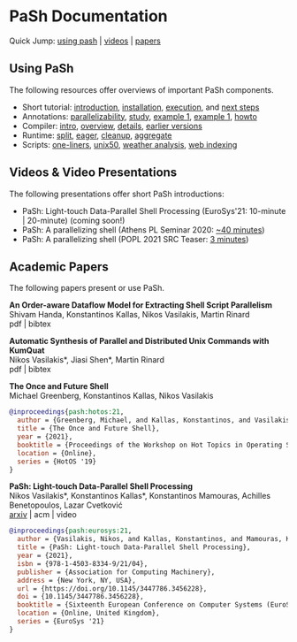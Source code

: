 # PaSh Documentation
Quick Jump: [using pash](#using-pash) | [videos](#videos--video-presentations) | [papers](#academic-papers) 

## Using PaSh

The following resources offer overviews of important PaSh components.

* Short tutorial: [introduction](./tutorial.md#introduction), [installation](./tutorial.md#installation), [execution](./tutorial.md#running-scripts), and [next steps](./tutorial.md#what-next)
* Annotations: [parallelizability](../annotations#main-parallelizability-classes), [study](../annotations#parallelizability-study-of-commands-in-gnu--posix), [example 1](../annotations#a-simple-example-chmod), [example 1](../annotations#another-example-cut), [howto](../annotations#how-to-annotate-a-command)
* Compiler: [intro](../compiler#introduction), [overview](../compiler#compiler-overview), [details](../compiler#zooming-into-fragments), [earlier versions](../compiler#earlier-versions)
* Runtime: [split](../runtime#stream-splitting), [eager](../runtime#eager-stream-polling),  [cleanup](../runtime#cleanup-logic),  [aggregate](../runtime#aggregators)
* Scripts: [one-liners](#common-unix-one-liners), [unix50](#unix-50-from-bell-labs), [weather analysis](#noaa-weather-analysis), [web indexing](#wikipedia-web-indexing)

## Videos & Video Presentations

The following presentations offer short PaSh introductions:

* PaSh: Light-touch Data-Parallel Shell Processing (EuroSys'21: 10-minute | 20-minute) (coming soon!)
* PaSh: A parallelizing shell (Athens PL Seminar 2020: [~40 minutes](https://www.youtube.com/watch?v=UAkfruEvLTk&list=PLdrM8z9GiOahvmZsPn1CXf4EVjy8OA9aq&index=11&t=76s))
* PaSh: A parallelizing shell (POPL 2021 SRC Teaser: [3 minutes](https://www.youtube.com/watch?v=3uqYJo1v1E0))

## Academic Papers

The following papers present or use PaSh.

**An Order-aware Dataflow Model for Extracting Shell Script Parallelism**  
Shivam Handa, Konstantinos Kallas, Nikos Vasilakis, Martin Rinard  
pdf | bibtex

**Automatic Synthesis of Parallel and Distributed Unix Commands with KumQuat**  
Nikos Vasilakis*, Jiasi Shen*, Martin Rinard  
pdf | bibtex

**The Once and Future Shell**  
Michael Greenberg, Konstantinos Kallas, Nikos Vasilakis  
```bibtex
@inproceedings{pash:hotos:21,
  author = {Greenberg, Michael, and Kallas, Konstantinos, and Vasilakis, Nikos},
  title = {The Once and Future Shell},
  year = {2021},
  booktitle = {Proceedings of the Workshop on Hot Topics in Operating Systems},
  location = {Online},
  series = {HotOS '19}
}
```

**PaSh: Light-touch Data-Parallel Shell Processing**  
Nikos Vasilakis*, Konstantinos Kallas*, Konstantinos Mamouras, Achilles Benetopoulos, Lazar Cvetković  
[arxiv](https://arxiv.org/pdf/2007.09436.pdf) | acm | video
```bibtex
@inproceedings{pash:eurosys:21,
  author = {Vasilakis, Nikos, and Kallas, Konstantinos, and Mamouras, Konstantinos, and Benetopoulos, Achilles, and Cvetkovi\'{c}, Lazar},
  title = {PaSh: Light-touch Data-Parallel Shell Processing},
  year = {2021},
  isbn = {978-1-4503-8334-9/21/04},
  publisher = {Association for Computing Machinery},
  address = {New York, NY, USA},
  url = {https://doi.org/10.1145/3447786.3456228},
  doi = {10.1145/3447786.3456228},
  booktitle = {Sixteenth European Conference on Computer Systems (EuroSys '21)},
  location = {Online, United Kingdom},
  series = {EuroSys '21}
}
```
